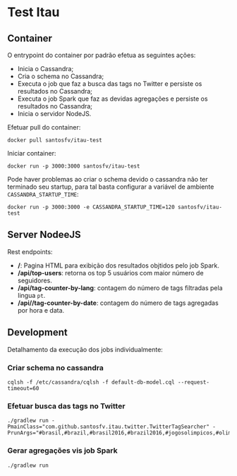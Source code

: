 # Test Itau


## Container

O entrypoint do container por padrão efetua as seguintes ações:

 * Inicia o Cassandra;
 * Cria o schema no Cassandra;
 * Executa o job que faz a busca das tags no Twitter e persiste os resultados no Cassandra;
 * Executa o job Spark que faz as devidas agregações e persiste os resultados no Cassandra;
 * Inicia o servidor NodeJS.

Efetuar pull do container:

```shell
docker pull santosfv/itau-test
```

Iniciar container:

```shell
docker run -p 3000:3000 santosfv/itau-test 
```

Pode haver problemas ao criar o schema devido o cassandra não ter terminado seu startup, para tal basta configurar a variável de ambiente ``CASSANDRA_STARTUP_TIME``:

```shell
docker run -p 3000:3000 -e CASSANDRA_STARTUP_TIME=120 santosfv/itau-test 
```

## Server NodeeJS

Rest endpoints:

* **/**: Pagina HTML para exibição dos resultados objtidos pelo job Spark.
* **/api/top-users**: retorna os top 5 usuários com maior número de seguidores.
* **/api/tag-counter-by-lang**: contagem do número de tags filtradas pela lingua ``pt``.
* **/api//tag-counter-by-date**: contagem do número de tags agregadas por hora e data.

## Development

Detalhamento da execução dos jobs individualmente:

### Criar schema no cassandra

```shell
cqlsh -f /etc/cassandra/cqlsh -f default-db-model.cql --request-timeout=60
```

### Efetuar busca das tags no Twitter

```shell
./gradlew run -PmainClass="com.github.santosfv.itau.twitter.TwitterTagSearcher" -PrunArgs="#brasil,#brazil,#brasil2016,#brazil2016,#jogosolimpicos,#olimpiadas,#olimpiadas2016,#olympics,#rio2016,#riodejaneiro"
```

### Gerar agregações vis job Spark

```shell
./gradlew run
```
